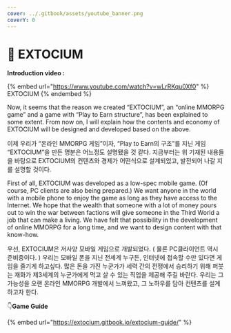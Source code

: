```yaml
---
cover: ../.gitbook/assets/youtube_banner.png
coverY: 0
---
```


# 🔹 EXTOCIUM

**Introduction video :**

{% embed url="https://www.youtube.com/watch?v=wLrRKqu0Xf0" %}
EXTOCIUM
{% endembed %}

Now, it seems that the reason we created “EXTOCIUM”, an “online MMORPG game” and a game with “Play to Earn structure”, has been explained to some extent. From now on, I will explain how the contents and economy of EXTOCIUM will be designed and developed based on the above.

이제 우리가 “온라인 MMORPG 게임”이자, “Play to Earn의 구조”를 지닌 게임 “EXTOCIUM”을 만든 명분은 어느정도 설명됐을 것 같다. 지금부터는 위 기재된 내용들을 바탕으로 EXTOCIUM의 컨텐츠와 경제가 어떤식으로 설계되었고, 발전되어 나갈 지를 설명할 것이다.

First of all, EXTOCIUM was developed as a low-spec mobile game. (Of course, PC clients are also being prepared.) We want anyone in the world with a mobile phone to enjoy the game as long as they have access to the Internet. We hope that the wealth that someone with a lot of money pours out to win the war between factions will give someone in the Third World a job that can make a living. We have felt that possibility in the development of online MMORPG for a long time, and we want to design content with that know-how.

우선, EXTOCIUM은 저사양 모바일 게임으로 개발되었다. ( 물론 PC클라이언트 역시 준비중이다. ) 우리는 모바일 폰을 지닌 전세계 누구든, 인터넷에 접속할 수만 있다면 게임을 즐기게 하고싶다. 많은 돈을 가진 누군가가 세력 간의 전쟁에서 승리하기 위해 퍼붓는 재화가 제3세계의 누군가에게 먹고 살 수 있는 직업을 제공해 주길 바란다. 우리는 그 가능성을 오랜 온라인 MMORPG 개발에서 느껴왔고, 그 노하우를 담아 컨텐츠를 설계하고자 한다.

👇**Game Guide**

{% embed url="https://extocium.gitbook.io/extocium-guide/" %}

